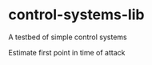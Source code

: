 # control-systems-lib
A testbed of simple control systems


Estimate first point in time of attack

